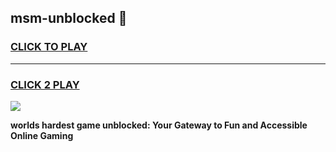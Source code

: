 
## msm-unblocked 👋
<h3>
<a href="https://premium.freeplayer.one?title=msm-unblocked&ref=14F">CLICK TO PLAY</a></h3>
<hr>

<h3>
<a href="https://premium.freeplayer.one?title=msm-unblocked&ref=14F">CLICK 2 PLAY</a>
  
</h3>

<a href="https://premium.freeplayer.one?title=msm-unblocked&ref=12F/"><img src="https://clearcache.store/games.png"></a>


**worlds hardest game unblocked: Your Gateway to Fun and Accessible Online Gaming**
